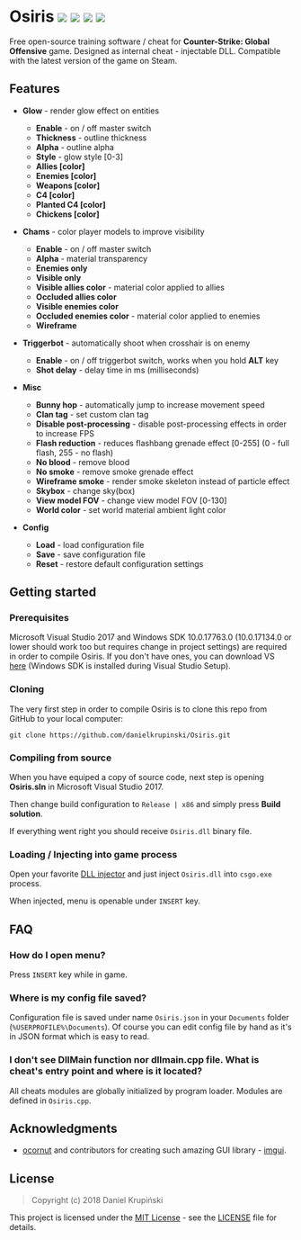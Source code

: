 # Osiris ![](https://img.shields.io/badge/language-C%2B%2B-%23f34b7d.svg) ![](https://img.shields.io/badge/game-CS%3AGO-yellow.svg) ![](https://img.shields.io/badge/platform-Windows-0078d7.svg) ![](https://img.shields.io/badge/license-MIT-blue.svg)

Free open-source training software / cheat for **Counter-Strike: Global Offensive** game. Designed as internal cheat - injectable DLL. Compatible with the latest version of the game on Steam.

## Features

* **Glow** - render glow effect on entities
    * **Enable** - on / off master switch
    * **Thickness** - outline thickness
    * **Alpha** - outline alpha
    * **Style** - glow style [0-3]
    * **Allies [color]**
    * **Enemies [color]**
    * **Weapons [color]**
    * **C4 [color]**
    * **Planted C4 [color]**
    * **Chickens [color]**

* **Chams** - color player models to improve visibility
    * **Enable** - on / off master switch
    * **Alpha** - material transparency
    * **Enemies only**
    * **Visible only**
    * **Visible allies color** - material color applied to allies
    * **Occluded allies color**
    * **Visible enemies color**
    * **Occluded enemies color** - material color applied to enemies
    * **Wireframe**

* **Triggerbot** - automatically shoot when crosshair is on enemy
    * **Enable** - on / off triggerbot switch, works when you hold **ALT** key
    * **Shot delay** - delay time in ms (milliseconds)

* **Misc**
    * **Bunny hop** - automatically jump to increase movement speed
    * **Clan tag** - set custom clan tag
    * **Disable post-processing** - disable post-processing effects in order to increase FPS
    * **Flash reduction** - reduces flashbang grenade effect [0-255] (0 - full flash, 255 - no flash)
    * **No blood** - remove blood
    * **No smoke** - remove smoke grenade effect
    * **Wireframe smoke** - render smoke skeleton instead of particle effect
    * **Skybox** - change sky(box)
    * **View model FOV** - change view model FOV [0-130]
    * **World color** - set world material ambient light color

* **Config**
    * **Load** - load configuration file
    * **Save** - save configuration file
    * **Reset** - restore default configuration settings

## Getting started

### Prerequisites
Microsoft Visual Studio 2017 and Windows SDK 10.0.17763.0 (10.0.17134.0 or lower should work too but requires change in project settings) are required in order to compile Osiris. If you don't have ones, you can download VS [here](https://visualstudio.microsoft.com/) (Windows SDK is installed during Visual Studio Setup).

### Cloning
The very first step in order to compile Osiris is to clone this repo from GitHub to your local computer:
```
git clone https://github.com/danielkrupinski/Osiris.git
```

### Compiling from source

When you have equiped a copy of source code, next step is opening **Osiris.sln** in Microsoft Visual Studio 2017.

Then change build configuration to `Release | x86` and simply press **Build solution**.

If everything went right you should receive `Osiris.dll`  binary file.

### Loading / Injecting into game process

Open your favorite [DLL injector](https://en.wikipedia.org/wiki/DLL_injection) and just inject `Osiris.dll` into `csgo.exe` process.

When injected, menu is openable under `INSERT` key.

## FAQ

### How do I open menu?
Press `INSERT` key while in game.

### Where is my config file saved?
Configuration file is saved under name `Osiris.json` in your `Documents` folder (`%USERPROFILE%\Documents`). Of course you can edit config file by hand as it's in JSON format which is easy to read.

### I don't see DllMain function nor dllmain.cpp file. What is cheat's entry point and where is it located?
All cheats modules are globally initialized by program loader. Modules are defined in `Osiris.cpp`.

## Acknowledgments

* [ocornut](https://github.com/ocornut) and contributors for creating such amazing GUI library - [imgui](https://github.com/ocornut/imgui).

## License

> Copyright (c) 2018 Daniel Krupiński

This project is licensed under the [MIT License](https://opensource.org/licenses/mit-license.php) - see the [LICENSE](LICENSE) file for details.
